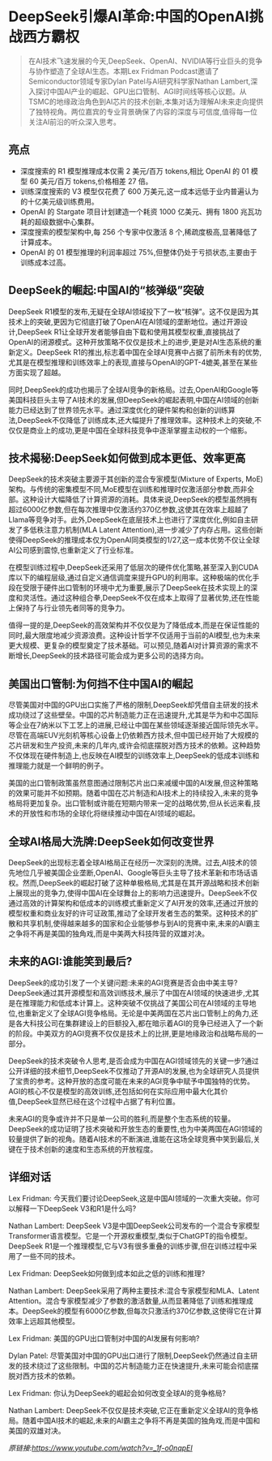 # DeepSeek引爆AI革命:中国的OpenAI挑战西方霸权

>在AI技术飞速发展的今天,DeepSeek、OpenAI、NVIDIA等行业巨头的竞争与协作塑造了全球AI生态。本期Lex Fridman Podcast邀请了Semiconductor领域专家Dylan Patel与AI研究科学家Nathan Lambert,深入探讨中国AI产业的崛起、GPU出口管制、AGI时间线等核心议题。从TSMC的地缘政治角色到AI芯片的技术创新,本集对话为理解AI未来走向提供了独特视角。两位嘉宾的专业背景确保了内容的深度与可信度,值得每一位关注AI前沿的听众深入思考。

## 亮点
- 深度搜索的 R1 模型推理成本仅需 2 美元/百万 tokens,相比 OpenAI 的 01 模型 60 美元/百万 tokens,价格相差 27 倍。  
- 训练深度搜索的 V3 模型仅花费了 600 万美元,这一成本远低于业内普遍认为的十亿美元级训练费用。  
- OpenAI 的 Stargate 项目计划建造一个耗资 1000 亿美元、拥有 1800 兆瓦功耗的超级数据中心集群。  
- 深度搜索的模型架构中,每 256 个专家中仅激活 8 个,稀疏度极高,显著降低了计算成本。  
- OpenAI 的 01 模型推理的利润率超过 75%,但整体仍处于亏损状态,主要由于训练成本过高。

## DeepSeek的崛起:中国AI的“核弹级”突破
DeepSeek R1模型的发布,无疑在全球AI领域投下了一枚“核弹”。这不仅是因为其技术上的突破,更因为它彻底打破了OpenAI在AI领域的垄断地位。通过开源设计,DeepSeek R1让全球开发者能够自由下载和使用其模型权重,直接挑战了OpenAI的闭源模式。这种开放策略不仅仅是技术上的进步,更是对AI生态系统的重新定义。DeepSeek R1的推出,标志着中国在全球AI竞赛中占据了前所未有的优势,尤其是在模型推理和训练效率上的表现,直接与OpenAI的GPT-4媲美,甚至在某些方面实现了超越。

同时,DeepSeek的成功也揭示了全球AI竞争的新格局。过去,OpenAI和Google等美国科技巨头主导了AI技术的发展,但DeepSeek的崛起表明,中国在AI领域的创新能力已经达到了世界领先水平。通过深度优化的硬件架构和创新的训练算法,DeepSeek不仅降低了训练成本,还大幅提升了推理效率。这种技术上的突破,不仅仅是商业上的成功,更是中国在全球科技竞争中逐渐掌握主动权的一个缩影。

## 技术揭秘:DeepSeek如何做到成本更低、效率更高
DeepSeek的技术突破主要源于其创新的混合专家模型(Mixture of Experts, MoE)架构。与传统的密集模型不同,MoE模型在训练和推理时仅激活部分参数,而非全部。这种设计大幅降低了计算资源的消耗。具体来说,DeepSeek的模型虽然拥有超过6000亿参数,但在每次推理中仅激活约370亿参数,这使其在效率上超越了Llama等竞争对手。此外,DeepSeek在底层技术上也进行了深度优化,例如自主研发了多低秩注意力机制(MLA Latent Attention),进一步减少了内存占用。这些创新使得DeepSeek的推理成本仅为OpenAI同类模型的1/27,这一成本优势不仅让全球AI公司感到震惊,也重新定义了行业标准。

在模型训练过程中,DeepSeek还采用了低层次的硬件优化策略,甚至深入到CUDA库以下的编程层级,通过自定义通信调度来提升GPU的利用率。这种极端的优化手段在受限于硬件出口管制的环境中尤为重要,展示了DeepSeek在技术实现上的深度和灵活性。通过这种组合拳,DeepSeek不仅在成本上取得了显著优势,还在性能上保持了与行业领先者同等的竞争力。

值得一提的是,DeepSeek的高效架构并不仅仅是为了降低成本,而是在保证性能的同时,最大限度地减少资源浪费。这种设计哲学不仅适用于当前的AI模型,也为未来更大规模、更复杂的模型奠定了技术基础。可以预见,随着AI对计算资源的需求不断增长,DeepSeek的技术路径可能会成为更多公司的选择方向。

## 美国出口管制:为何挡不住中国AI的崛起
尽管美国对中国的GPU出口实施了严格的限制,DeepSeek却凭借自主研发的技术成功绕过了这些壁垒。中国的芯片制造能力正在迅速提升,尤其是华为和中芯国际等企业在7纳米以下工艺上的进展,已经让中国在某些领域逐渐接近国际领先水平。尽管在高端EUV光刻机等核心设备上仍依赖西方技术,但中国已经开始了大规模的芯片研发和生产投资,未来的几年内,或许会彻底摆脱对西方技术的依赖。这种趋势不仅体现在硬件制造上,也反映在AI模型的训练效率上,DeepSeek的低成本训练和推理能力就是一个鲜明的例子。

美国的出口管制政策虽然意图通过限制芯片出口来减缓中国的AI发展,但这种策略的效果可能并不如预期。随着中国在芯片制造和AI技术上的持续投入,未来的竞争格局将更加复杂。出口管制或许能在短期内带来一定的战略优势,但从长远来看,技术的开放性和市场的全球化将继续推动中国在AI领域的崛起。

## 全球AI格局大洗牌:DeepSeek如何改变世界
DeepSeek的出现标志着全球AI格局正在经历一次深刻的洗牌。过去,AI技术的领先地位几乎被美国企业垄断,OpenAI、Google等巨头主导了技术革新和市场话语权。然而,DeepSeek的崛起打破了这种单极格局,尤其是在其开源战略和技术创新上展现出的竞争力,使得中国AI在全球舞台上的影响力迅速提升。DeepSeek不仅通过高效的计算架构和低成本的训练模式重新定义了AI开发的效率,还通过开放的模型权重和商业友好的许可证政策,推动了全球开发者生态的繁荣。这种技术的扩散和共享机制,使得越来越多的国家和企业能够参与到AI的竞赛中来,未来的AI霸主之争将不再是美国的独角戏,而是中美两大科技阵营的双雄对决。

## 未来的AGI:谁能笑到最后?
DeepSeek的成功引发了一个关键问题:未来的AGI竞赛是否会由中美主导?DeepSeek通过其开源模型和高效训练技术,展示了中国在AI领域的快速进步,尤其是在推理能力和低成本计算上。这种突破不仅挑战了美国公司在AI领域的主导地位,也重新定义了全球AGI竞争格局。无论是中美两国在芯片出口管制上的角力,还是各大科技公司在集群建设上的巨额投入,都在暗示着AGI的竞争已经进入了一个新的阶段。中美双方的AGI竞赛不仅仅是技术上的比拼,更是地缘政治和战略布局的一部分。

DeepSeek的技术突破令人思考,是否会成为中国在AGI领域领先的关键一步?通过公开详细的技术细节,DeepSeek不仅推动了开源AI的发展,也为全球研究人员提供了宝贵的参考。这种开放的态度可能在未来的AGI竞争中赋予中国独特的优势。AGI的核心不仅是模型的高效训练,还包括如何在实际应用中最大化其价值,DeepSeek显然已经在这个过程中占据了有利位置。

未来AGI的竞争或许并不只是单一公司的胜利,而是整个生态系统的较量。DeepSeek的成功证明了技术突破和开放生态的重要性,也为中美两国在AGI领域的较量提供了新的视角。随着AI技术的不断演进,谁能在这场全球竞赛中笑到最后,关键在于技术创新的速度和生态系统的开放程度。

## 详细对话
Lex Fridman: 今天我们要讨论DeepSeek,这是中国AI领域的一次重大突破。你可以解释一下DeepSeek V3和R1是什么吗?

Nathan Lambert: DeepSeek V3是中国DeepSeek公司发布的一个混合专家模型Transformer语言模型。它是一个开源权重模型,类似于ChatGPT的指令模型。DeepSeek R1是一个推理模型,它与V3有很多重叠的训练步骤,但在训练过程中采用了一些不同的技术。

Lex Fridman: DeepSeek如何做到成本如此之低的训练和推理?

Nathan Lambert: DeepSeek采用了两种主要技术:混合专家模型和MLA、Latent Attention。混合专家模型减少了参数的激活数量,从而显著降低了训练和推理成本。DeepSeek的模型有6000亿参数,但每次只激活约370亿参数,这使得它在计算效率上远超其他模型。

Lex Fridman: 美国的GPU出口管制对中国的AI发展有何影响?

Dylan Patel: 尽管美国对中国的GPU出口进行了限制,DeepSeek仍然通过自主研发的技术绕过了这些限制。中国的芯片制造能力正在快速提升,未来可能会彻底摆脱对西方技术的依赖。

Lex Fridman: 你认为DeepSeek的崛起会如何改变全球AI的竞争格局?

Nathan Lambert: DeepSeek不仅仅是技术突破,它正在重新定义全球AI的竞争格局。随着中国AI技术的崛起,未来的AI霸主之争将不再是美国的独角戏,而是中国和美国的双雄对决。

_原链接:https://www.youtube.com/watch?v=_1f-o0nqpEI_